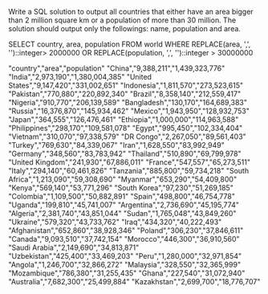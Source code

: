 Write a SQL solution to output all countries that either have an area bigger than 2 million square km or a population of more than 30 million. The solution should output 
only the followings: name, population and area.



SELECT country, area, population FROM world WHERE REPLACE(area, ',', '')::integer> 2000000
OR REPLACE(population, ',', '')::integer > 30000000


"country","area","population"
"China","9,388,211","1,439,323,776"
"India","2,973,190","1,380,004,385"
"United States","9,147,420","331,002,651"
"Indonesia","1,811,570","273,523,615"
"Pakistan","770,880","220,892,340"
"Brazil","8,358,140","212,559,417"
"Nigeria","910,770","206,139,589"
"Bangladesh","130,170","164,689,383"
"Russia","16,376,870","145,934,462"
"Mexico","1,943,950","128,932,753"
"Japan","364,555","126,476,461"
"Ethiopia","1,000,000","114,963,588"
"Philippines","298,170","109,581,078"
"Egypt","995,450","102,334,404"
"Vietnam","310,070","97,338,579"
"DR Congo","2,267,050","89,561,403"
"Turkey","769,630","84,339,067"
"Iran","1,628,550","83,992,949"
"Germany","348,560","83,783,942"
"Thailand","510,890","69,799,978"
"United Kingdom","241,930","67,886,011"
"France","547,557","65,273,511"
"Italy","294,140","60,461,826"
"Tanzania","885,800","59,734,218"
"South Africa","1,213,090","59,308,690"
"Myanmar","653,290","54,409,800"
"Kenya","569,140","53,771,296"
"South Korea","97,230","51,269,185"
"Colombia","1,109,500","50,882,891"
"Spain","498,800","46,754,778"
"Uganda","199,810","45,741,007"
"Argentina","2,736,690","45,195,774"
"Algeria","2,381,740","43,851,044"
"Sudan","1,765,048","43,849,260"
"Ukraine","579,320","43,733,762"
"Iraq","434,320","40,222,493"
"Afghanistan","652,860","38,928,346"
"Poland","306,230","37,846,611"
"Canada","9,093,510","37,742,154"
"Morocco","446,300","36,910,560"
"Saudi Arabia","2,149,690","34,813,871"
"Uzbekistan","425,400","33,469,203"
"Peru","1,280,000","32,971,854"
"Angola","1,246,700","32,866,272"
"Malaysia","328,550","32,365,999"
"Mozambique","786,380","31,255,435"
"Ghana","227,540","31,072,940"
"Australia","7,682,300","25,499,884"
"Kazakhstan","2,699,700","18,776,707"

